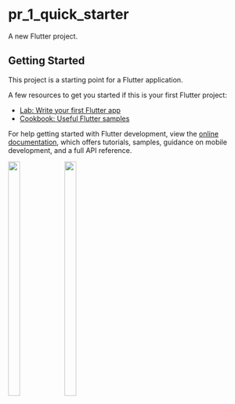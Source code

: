 # pr_1_quick_starter

A new Flutter project.

## Getting Started

This project is a starting point for a Flutter application.

A few resources to get you started if this is your first Flutter project:

- [Lab: Write your first Flutter app](https://docs.flutter.dev/get-started/codelab)
- [Cookbook: Useful Flutter samples](https://docs.flutter.dev/cookbook)

For help getting started with Flutter development, view the
[online documentation](https://docs.flutter.dev/), which offers tutorials,
samples, guidance on mobile development, and a full API reference.

<p>
  <img src="https://github.com/Drashtipatel296/pr_1_quick_starter/assets/143180636/ae0e82b9-6578-4336-8fd8-58defc9079a9" width=22% height=35%>
  <img src="https://github.com/Drashtipatel296/pr_1_quick_starter/assets/143180636/1bb0d33c-dc20-4a49-9311-6fafc275dcba" width=22% height=35%>
</p>

